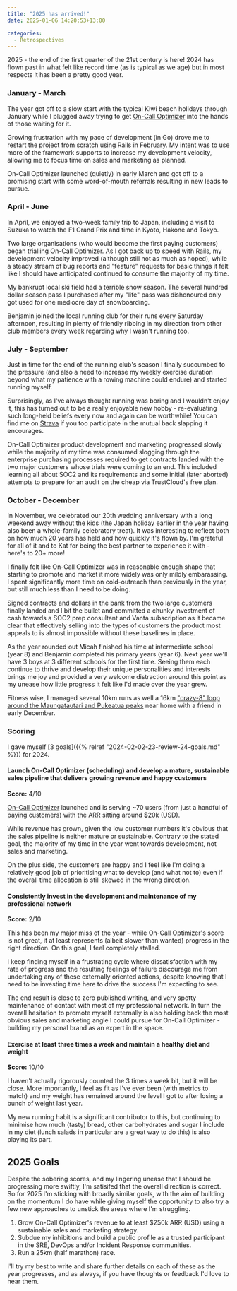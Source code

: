 ```yaml
---
title: "2025 has arrived!"
date: 2025-01-06 14:20:53+13:00

categories:
  - Retrospectives
---
```


2025 - the end of the first quarter of the 21st century is here! 2024 has flown past in what felt
like record time (as is typical as we age) but in most respects it has been a pretty good year.

### January - March

The year got off to a slow start with the typical Kiwi beach holidays through January while I plugged away trying
to get [On-Call Optimizer](https://oncall-optimizer.com/) into the hands of those waiting for it.

Growing frustration with my pace of development (in Go) drove me to restart the
project from scratch using Rails in February. My intent was to use more of the
framework supports to increase my development velocity, allowing me to focus
time on sales and marketing as planned.

On-Call Optimizer launched (quietly) in early March and got off to a promising start
with some word-of-mouth referrals resulting in new leads to pursue.

### April - June

In April, we enjoyed a two-week family trip to Japan, including a visit to Suzuka to watch the F1 Grand
Prix and time in Kyoto, Hakone and Tokyo.

Two large organisations (who would become the first paying customers)
began trialling On-Call Optimizer. As I got back up to speed with Rails, my development
velocity improved (although still not as much as hoped), while a steady stream of bug
reports and "feature" requests for basic things it felt like I should have
anticipated continued to consume the majority of my time.

My bankrupt local ski field had a terrible snow season. The several hundred dollar
season pass I purchased after
my "life" pass was dishonoured only got used for one mediocre day of snowboarding.

Benjamin joined the
local running club for their runs every Saturday afternoon, resulting in plenty of friendly
ribbing in my direction from other club members every week regarding why I wasn't running too.

### July - September

Just in time for the end of the running club's season I finally succumbed to the pressure (and also a need to increase my weekly exercise duration beyond what my
patience with a rowing machine could endure) and started running myself.

Surprisingly,
as I've always thought running was boring and I wouldn't enjoy it,
this has turned out to be a really enjoyable new hobby - re-evaluating such long-held beliefs every
now and again can be worthwhile! You can find me on [Strava](https://www.strava.com/athletes/146382494) if you too
participate in the mutual back slapping it encourages.

On-Call Optimizer product development and marketing progressed slowly while the majority
of my time was consumed slogging through the enterprise purchasing processes required
to get contracts landed with the two major customers whose trials were coming to an
end. This included learning all about SOC2 and its requirements
and some initial (later aborted) attempts to prepare for an audit on the cheap via TrustCloud's free plan.

### October - December
In November, we celebrated our 20th wedding anniversary with a long weekend away without the kids (the
Japan holiday earlier in the year having also been a whole-family celebratory treat). It was interesting to reflect
both on how much 20 years has held and how quickly it's flown by. I'm grateful for all of it and to Kat for being
the best partner to experience it with - here's to 20+ more!

I finally felt like On-Call Optimizer was in reasonable enough shape that starting to promote and market it more
widely was only mildly embarassing. I spent significantly more time on cold-outreach than previously in the year, but still much less than I need to be doing.

Signed contracts
and dollars in the bank from the two large customers finally landed and I bit the bullet and committed a chunky
investment of cash towards a SOC2 prep consultant and Vanta subscription as it became clear that effectively selling
into the types of customers the product most appeals to is almost impossible without these baselines in place.

As the year rounded out Micah finished his time at intermediate school (year 8) and Benjamin completed his primary
years (year 6). Next year we'll have 3 boys at 3 different schools for the first time. Seeing them each continue to
thrive and develop their unique personalities and interests brings me joy and provided a very welcome distraction around this point as my unease how little progress it felt like
I'd made over the year grew.

Fitness wise, I managed several 10km runs as well a 16km ["crazy-8" loop around the
Maungatautari and Pukeatua peaks](https://www.strava.com/activities/13035286981) near home with a friend in early December.

### Scoring

I gave myself [3 goals]({{% relref "2024-02-02-23-review-24-goals.md" %}}) for 2024.

#### Launch On-Call Optimizer (scheduling) and develop a mature, sustainable sales pipeline that delivers growing revenue and happy customers

**Score:** 4/10

[On-Call Optimizer](https://oncall-optimizer.com/) launched and is serving ~70 users (from just a handful of paying customers)
with the ARR sitting around $20k (USD).

While revenue has grown, given the low customer numbers it's obvious that the sales pipeline is neither mature or sustainable. Contrary to
the stated goal, the majority of my time in the year went towards development, not sales and marketing.

On the plus
side, the customers are happy and I feel like I'm doing a relatively good job of prioritising what to develop (and
what not to) even if the overall time allocation is still skewed in the wrong direction.

#### Consistently invest in the development and maintenance of my professional network

**Score:** 2/10

This has been my major miss of the year - while On-Call Optimizer's score is not great, it at least
represents (albeit slower than wanted) progress in the right direction. On this goal, I feel completely stalled.

I keep finding myself in a frustrating cycle where dissatisfaction with my rate of
progress and the resulting feelings of failure discourage me from undertaking any of these externally oriented
actions, despite knowing that I need to be investing time here to drive the success I'm expecting to see.

The end result is close to zero published writing, and very spotty maintenance of contact with most of my professional
network. In turn the overall hesitation to promote myself externally is also holding
back the most obvious sales and marketing angle I could pursue for On-Call Optimizer - building my personal brand
as an expert in the space.

#### Exercise at least three times a week and maintain a healthy diet and weight

**Score:** 10/10

I haven't actually rigorously counted the 3 times a week bit, but it will be close. More importantly, I feel
as fit as I've ever been (with metrics to match) and my weight has remained around the level I got to after
losing a bunch of weight last year.

My new running habit is a significant contributor to this, but continuing to minimise how much (tasty) bread,
other carbohydrates and sugar I include in my diet (lunch salads in particular are a great way to do this) is
also playing its part.

## 2025 Goals

Despite the sobering scores, and my lingering unease that I should be progressing more swiftly, I'm satisifed that
the overall direction is correct. So for 2025 I'm sticking with broadly similar goals, with the aim of building on
the momentum I do have while giving myself the opportunity to also try a few new approaches to unstick the areas
where I'm struggling.

1. Grow On-Call Optimizer's revenue to at least $250k ARR (USD) using a sustainable sales and marketing strategy.
1. Subdue my inhibitions and build a public profile as a trusted participant in the
 SRE, DevOps and/or Incident Response communities.
1. Run a 25km (half marathon) race.

I'll try my best to write and share further details on each of these as the year progresses, and as always, if you
have thoughts or feedback I'd love to hear them.